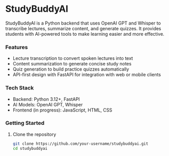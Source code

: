 # StudyBuddyAI

StudyBuddyAI is a Python backend that uses OpenAI GPT and Whisper to transcribe lectures, summarize content, and generate quizzes. It provides students with AI-powered tools to make learning easier and more effective.

### Features
- Lecture transcription to convert spoken lectures into text  
- Content summarization to generate concise study notes  
- Quiz generation to build practice quizzes automatically  
- API-first design with FastAPI for integration with web or mobile clients  

### Tech Stack
- Backend: Python 3.12+, FastAPI  
- AI Models: OpenAI GPT, Whisper  
- Frontend (in progress): JavaScript, HTML, CSS  

### Getting Started
1. Clone the repository  
   ```bash
   git clone https://github.com/your-username/studybuddyai.git
   cd studybuddyai
